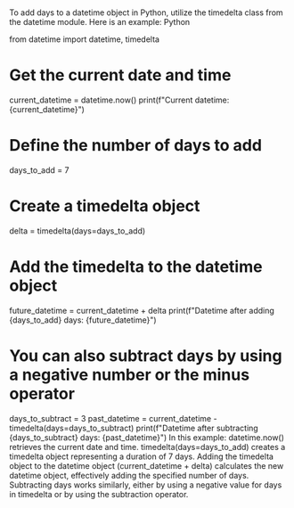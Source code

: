 # **[]()**

To add days to a datetime object in Python, utilize the timedelta class from the datetime module.
Here is an example:
Python

from datetime import datetime, timedelta

# Get the current date and time

current_datetime = datetime.now()
print(f"Current datetime: {current_datetime}")

# Define the number of days to add

days_to_add = 7

# Create a timedelta object

delta = timedelta(days=days_to_add)

# Add the timedelta to the datetime object

future_datetime = current_datetime + delta
print(f"Datetime after adding {days_to_add} days: {future_datetime}")

# You can also subtract days by using a negative number or the minus operator

days_to_subtract = 3
past_datetime = current_datetime - timedelta(days=days_to_subtract)
print(f"Datetime after subtracting {days_to_subtract} days: {past_datetime}")
In this example:
datetime.now() retrieves the current date and time.
timedelta(days=days_to_add) creates a timedelta object representing a duration of 7 days.
Adding the timedelta object to the datetime object (current_datetime + delta) calculates the new datetime object, effectively adding the specified number of days.
Subtracting days works similarly, either by using a negative value for days in timedelta or by using the subtraction operator.

